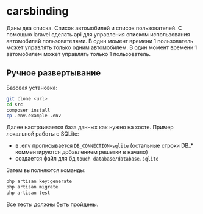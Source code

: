 # carsbinding

Даны два списка. Список автомобилей и список пользователей.
С помощью laravel сделать api для управления списком использования автомобилей пользователями.
В один момент времени 1 пользователь может управлять только одним автомобилем.
В один момент времени 1 автомобилем может управлять только 1 пользователь.

## Ручное развертывание

Базовая установка:

```bash
git clone <url>
cd src
composer install
cp .env.example .env
```

Далее настраивается база данных как нужно на хосте.
Пример локальной работы с SQLite:
- в .env прописывается `DB_CONNECTION=sqlite` (остальные строки DB_* комментируются добавлением решетки в начало)
- создается файл для бд `touch database/database.sqlite`

Затем выполняются команды:

```bash
php artisan key:generate
php artisan migrate
php artisan test
```

Все тесты должны быть пройдены.
